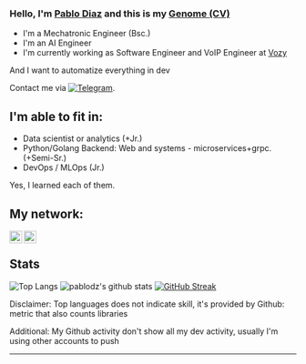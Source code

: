 ### Hello, I'm [Pablo Diaz](#) and this is my [Genome (CV)](https://bio.torre.co/en/pablodiazv)



- I'm a Mechatronic Engineer (Bsc.)
- I'm an AI Engineer
- I'm currently working as Software Engineer and VoIP Engineer at [Vozy](https://vozy.co)

And I want to automatize everything in dev
<!--
- 🔭 Currently working few hours a week on Data Science Research Perú (An ONG from Perú to democratize data science).
- 🌱 Passionate to learn about artificial intelligence, specially deep learning, to automatize real tasks.
- 👯 Autodidact, looking for the easiest way to implement high-tech on industries.
- 😊 Problems solver.
-->

Contact me via 
[![Telegram](https://img.shields.io/badge/Telegram-2CA5E0?style=for-the-badge&logo=telegram&logoColor=white)](https://t.me/remidz).


## I'm able to fit in:

- Data scientist or analytics (+Jr.)
- Python/Golang Backend: Web and systems - microservices+grpc. (+Semi-Sr.)
- DevOps / MLOps (Jr.)

Yes, I learned each of them.


## My network:

<!--
[<img align="left" alt="Sabesan" height="22px" src="https://raw.githubusercontent.com/iconic/open-iconic/master/svg/globe.svg" />][website][](url)
-->

[<img align="left" alt="Sabesan | LinkedIn" height="22px" src="https://cdn.jsdelivr.net/npm/simple-icons@v3/icons/linkedin.svg" />][linkedin]
[<img align="left" alt="Sabesan | Medium" height="22px" src="https://cdn.jsdelivr.net/npm/simple-icons@v3/icons/medium.svg" />][medium]

<!--
[<img align="left" alt="Sabesan | Stackoverflow" height="22px" src="https://cdn.jsdelivr.net/npm/simple-icons@v3/icons/stackoverflow.svg" />][stackoverflow]
-->

<br>
<!--

## Languages, Tools and Programs that I use:

[<code>
<img alt="visual studio code" width="26px" src="https://img.icons8.com/fluent/240/000000/visual-studio-code-2019.png" />
</code>](https://code.visualstudio.com/)
[<code>
<img alt="pycharm" width="26px" src="https://img.icons8.com/color/240/000000/pycharm.png" />
</code>](https://www.jetbrains.com/pycharm/)
[<code>
<img alt="python" width="26px" src="https://img.icons8.com/color/240/000000/python.png">
</code>](https://www.python.org/)
[<code>
<img alt="html5" width="26px" src="https://img.icons8.com/color/240/000000/html-5.png">
</code>](https://developer.mozilla.org/en-US/docs/Web/HTML)
[<code>
<img alt="css3" width="26px" src="https://img.icons8.com/color/240/000000/css3.png">
</code>](https://developer.mozilla.org/en-US/docs/Web/CSS)
[<code>
<img alt="json" width="26px" src="https://raw.githubusercontent.com/github/explore/80688e429a7d4ef2fca1e82350fe8e3517d3494d/topics/json/json.png">
</code>](https://www.json.org/json-en.html)
[<code>
<img alt="MySQL" width="26px" src="https://raw.githubusercontent.com/github/explore/80688e429a7d4ef2fca1e82350fe8e3517d3494d/topics/mysql/mysql.png">
</code>](https://dev.mysql.com/)
[<code>
<img alt="latex" width="26px" src="https://raw.githubusercontent.com/github/explore/80688e429a7d4ef2fca1e82350fe8e3517d3494d/topics/latex/latex.png">
</code>](https://www.latex-project.org/)
[<code>
<img alt="markdown" width="26px" src="https://img.icons8.com/ios-filled/100/000000/markdown.png">
</code>](https://www.markdownguide.org/)
[<code>
<img alt="Git" width="26px" src="https://img.icons8.com/color/240/000000/git.png">
</code>](https://git-scm.com/)
[<code>
<img alt="github" width="26px" src="https://img.icons8.com/ios-glyphs/240/000000/github.png">
</code>](https://github.com/)
[<code>
<img alt="terminal" width="26px" src="https://raw.githubusercontent.com/github/explore/80688e429a7d4ef2fca1e82350fe8e3517d3494d/topics/terminal/terminal.png">
</code>](https://docs.microsoft.com/en-us/windows/terminal/)
[<code>
<img alt="windows" width="26px" src="https://img.icons8.com/color/48/000000/windows-10.png">
</code>](https://www.microsoft.com/en-us/windows)
[<code>
<img alt="ubuntu" width="26px" src="https://img.icons8.com/color/96/000000/ubuntu--v1.png">
</code>](https://ubuntu.com/)
[<code>
<img alt="debian" width="26px" src="https://img.icons8.com/color/96/000000/debian.png">
</code>](https://debian.org/)
[<code>
<img alt="word" width="26px" src="https://img.icons8.com/color/48/000000/word.png">
</code>](https://www.microsoft.com/en-us/microsoft-365/word)
[<code>
<img alt="excel" width="26px" src="https://img.icons8.com/fluent/48/000000/microsoft-excel-2019.png">
</code>](https://www.microsoft.com/en-us/microsoft-365/excel)
[<code>
<img alt="ppt" width="26px" src="https://img.icons8.com/officel/48/000000/ppt.png">
</code>](https://www.microsoft.com/en-us/microsoft-365/powerpoint)
[<code>
<img alt="ms-project" width="26px" src="https://img.icons8.com/color/48/000000/ms-project.png">
</code>](https://www.microsoft.com/en-us/microsoft-365/project/project-management-software)
[<code>
<img alt="fusion360" width="26px" src="https://img.icons8.com/color/48/000000/autodesk-fusion-360.png">
</code>](https://www.autodesk.com/products/fusion-360/personal)
[<code>
<img alt="inventor" width="26px" src="https://img.icons8.com/color/48/000000/autodesk-infraworks.png">
</code>](https://www.autodesk.com/products/inventor/)
[<code>
<img alt="autocad" width="26px" src="https://img.icons8.com/color/48/000000/autodesk-autocad.png">
</code>](https://www.autodesk.com/products/autocad)
[<code>
<img alt="solidworks" width="26px" src="https://img.icons8.com/color/48/000000/solidworks.png">
</code>](https://www.solidworks.com/)
[<code>
<img alt="tia-portal" width="26px" src="https://downloadly.net/wp-content/uploads/2020/03/TIA-Portal-16.png">
</code>](https://new.siemens.com/global/en/products/automation/industry-software/automation-software/tia-portal/software.html)
[<code>
<img alt="c" width="26px" src="https://upload.wikimedia.org/wikipedia/commons/thumb/3/35/The_C_Programming_Language_logo.svg/140px-The_C_Programming_Language_logo.svg.png">
</code>](#)
[<code>
<img alt="c++" width="26px" src="https://img.icons8.com/color/48/000000/c-plus-plus-logo.png">
</code>](https://isocpp.org)
[<code>
<img alt="php" width="26px" src="https://img.icons8.com/wired/64/000000/php-logo.png">
</code>](https://www.php.net)
[<code>
<img alt="matlab" width="26px" src="https://img.icons8.com/fluent/48/000000/matlab.png">
</code>](https://www.mathworks.com/products/matlab.html)
[<code>
<img alt="django" width="26px" src="https://img.icons8.com/material-sharp/24/000000/django.png">
</code>](https://www.djangoproject.com)
[<code>
<img alt="photoshop" width="26px" src="https://img.icons8.com/color/48/000000/adobe-photoshop.png">
</code>](https://www.adobe.com/products/photoshop.html)
[<code>
<img alt="audition" width="26px" src="https://img.icons8.com/color/48/000000/adobe-audition.png">
</code>](https://www.adobe.com/products/audition.html)
[<code>
<img alt="sony-vegas" width="26px" src="https://img.icons8.com/color/48/000000/sony-vegas.png">
</code>](https://www.vegascreativesoftware.com/us/)
[<code>
<img alt="after-effects" width="26px" src="https://img.icons8.com/fluent/48/000000/adobe-after-effects.png">
</code>](https://www.adobe.com/products/aftereffects.html)
[<code>
<img alt="ffmpeg" width="26px" src="https://img.icons8.com/color/48/000000/ffmpeg.png">
</code>](https://ffmpeg.org/)
 -->
 
<!--
[<code>
<img alt="eagle" height="26px" src="https://knowledge.autodesk.com/sites/default/files/product-logo-sm/AKN_Forums_ProductLogos_EAGLE_2018_0.png">
</code>](https://www.autodesk.com/products/eagle/)
 -->

<!--
## 📝 Latest Blog Posts

### Medium

-->

<!-- MEDIUM:START -->
<!--
- [Download Single Folder of a Repository](https://medium.com/@pablodz/download-single-folder-of-a-repository-2861cfc05bea?source=rss-17f3a01eb2a2------2)
- [4 Tools For AI Researchers](https://medium.com/@pablodz/4-tools-for-ai-researchers-c9f4e4f35db5?source=rss-17f3a01eb2a2------2)
- [PID 2020: State of Art](https://medium.com/@pablodz/pid-2020-state-of-art-4613016fe2aa?source=rss-17f3a01eb2a2------2)
- [How to download all the pdfs in one website](https://medium.com/@pablodz/how-to-download-all-the-pdfs-in-one-website-e1058dc92767?source=rss-17f3a01eb2a2------2)
- [Francisco Sagasti: 20 libros (Presidente del Perú)](https://medium.com/@pablodz/20-libros-de-francisco-sagasti-presidente-del-per%C3%BA-b774a287966f?source=rss-17f3a01eb2a2------2)
-->
<!-- MEDIUM:END -->

## Stats

![Top Langs](https://github-readme-stats.vercel.app/api/top-langs/?username=pablodz&layout=compact&langs_count=10&theme=radical&hide=HTML)
![pablodz's github stats](https://github-readme-stats.vercel.app/api?username=pablodz&show_icons=true&theme=radical)
[![GitHub Streak](https://github-readme-streak-stats.herokuapp.com/?user=DenverCoder1&theme=dark)](https://git.io/streak-stats)

Disclaimer: Top languages does not indicate skill, it's provided by Github: metric that also counts libraries

Additional: My Github activity don't show all my dev activity, usually I'm using other accounts to push

---

[website]: http://pablocv.herokuapp.com/
[linkedin]: https://www.linkedin.com/in/pablodzv
[medium]: https://pablodz.medium.com/
[stackoverflow]: https://stackoverflow.com/users/10491422/pablo-d%c3%adaz

[whatever comment text]::<> (Forked from https://raw.githubusercontent.com/pablodz/pablodz/master/README.md)
